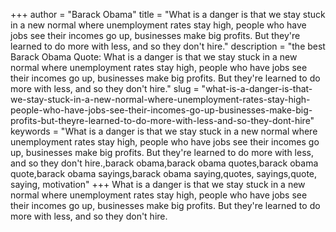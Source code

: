 +++
author = "Barack Obama"
title = "What is a danger is that we stay stuck in a new normal where unemployment rates stay high, people who have jobs see their incomes go up, businesses make big profits. But they're learned to do more with less, and so they don't hire."
description = "the best Barack Obama Quote: What is a danger is that we stay stuck in a new normal where unemployment rates stay high, people who have jobs see their incomes go up, businesses make big profits. But they're learned to do more with less, and so they don't hire."
slug = "what-is-a-danger-is-that-we-stay-stuck-in-a-new-normal-where-unemployment-rates-stay-high-people-who-have-jobs-see-their-incomes-go-up-businesses-make-big-profits-but-theyre-learned-to-do-more-with-less-and-so-they-dont-hire"
keywords = "What is a danger is that we stay stuck in a new normal where unemployment rates stay high, people who have jobs see their incomes go up, businesses make big profits. But they're learned to do more with less, and so they don't hire.,barack obama,barack obama quotes,barack obama quote,barack obama sayings,barack obama saying,quotes, sayings,quote, saying, motivation"
+++
What is a danger is that we stay stuck in a new normal where unemployment rates stay high, people who have jobs see their incomes go up, businesses make big profits. But they're learned to do more with less, and so they don't hire.

